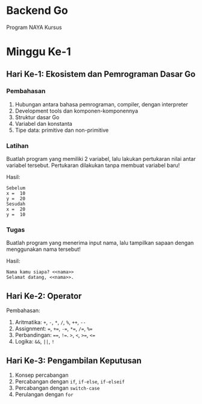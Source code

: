 # Backend Go
Program NAYA Kursus

# Minggu Ke-1
## Hari Ke-1: Ekosistem dan Pemrograman Dasar Go
### Pembahasan
1. Hubungan antara bahasa pemrograman, compiler, dengan interpreter
2. Development tools dan komponen-komponennya
3. Struktur dasar Go
4. Variabel dan konstanta
5. Tipe data: primitive dan non-primitive

### Latihan
Buatlah program yang memiliki 2 variabel, lalu lakukan pertukaran nilai
antar variabel tersebut. Pertukaran dilakukan tanpa membuat variabel baru!

Hasil:
```
Sebelum
x =  10
y =  20
Sesudah
x =  20
y =  10
```

### Tugas
Buatlah program yang menerima input nama, lalu tampilkan sapaan dengan
menggunakan nama tersebut!

Hasil:
```
Nama kamu siapa? <<nama>>
Selamat datang, <<nama>>.
```

## Hari Ke-2: Operator
Pembahasan:
1. Aritmatika: `+`, `-`, `*`, `/`, `%`, `++`, `--`
2. Assignment: `=`, `+=`, `-=`, `*=`, `/=`, `%=`
3. Perbandingan: `==`, `!=`. `>`, `<`, `>=`, `<=`
4. Logika: `&&`, `||`, `!`

## Hari Ke-3: Pengambilan Keputusan
1. Konsep percabangan
2. Percabangan dengan `if`, `if-else`, `if-elseif`
3. Percabangan dengan `switch-case`
4. Perulangan dengan `for`
